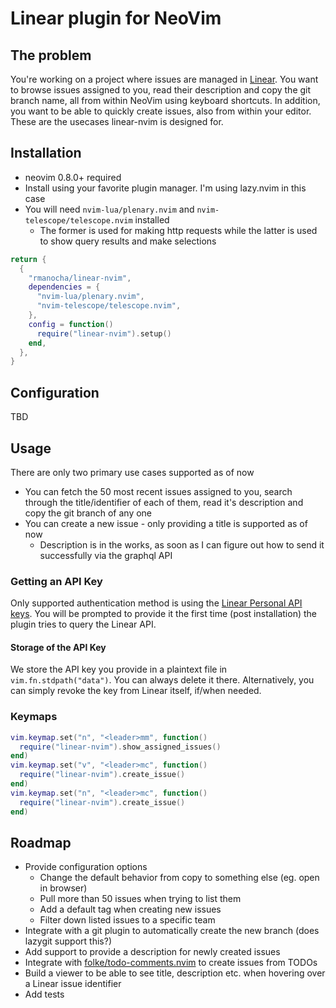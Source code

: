 # Linear plugin for NeoVim

## The problem
You're working on a project where issues are managed in [Linear](https://linear.app/karma-horizons). 
You want to browse issues assigned to you, read their description and copy the git branch name, all from within 
NeoVim using keyboard shortcuts. In addition, you want to be able to quickly create issues, also from within your
editor. These are the usecases linear-nvim is designed for.

## Installation
* neovim 0.8.0+ required
* Install using your favorite plugin manager. I'm using lazy.nvim in this case
* You will need `nvim-lua/plenary.nvim` and `nvim-telescope/telescope.nvim` installed
   * The former is used for making http requests while the latter is used to show query results and make selections 
  
```lua
return {
  {
    "rmanocha/linear-nvim",
    dependencies = {
      "nvim-lua/plenary.nvim",
      "nvim-telescope/telescope.nvim",
    },
    config = function()
      require("linear-nvim").setup()
    end,
  },
}
```

## Configuration
TBD

## Usage
There are only two primary use cases supported as of now
* You can fetch the 50 most recent issues assigned to you, search through the title/identifier of each of them, read it's description and copy the git branch of any one
* You can create a new issue - only providing a title is supported as of now
  * Description is in the works, as soon as I can figure out how to send it successfully via the graphql API 

### Getting an API Key

Only supported authentication method is using the [Linear Personal API keys](https://developers.linear.app/docs/graphql/working-with-the-graphql-api#personal-api-keys). 
You will be prompted to provide it the first time (post installation) the plugin tries to query the Linear API.

#### Storage of the API Key

We store the API key you provide in a plaintext file in `vim.fn.stdpath("data")`. You can always delete it there. Alternatively, you can simply revoke the key from Linear itself, if/when needed.

### Keymaps

```lua
vim.keymap.set("n", "<leader>mm", function()
  require("linear-nvim").show_assigned_issues()
end)
vim.keymap.set("v", "<leader>mc", function()
  require("linear-nvim").create_issue()
end)
vim.keymap.set("n", "<leader>mc", function()
  require("linear-nvim").create_issue()
end)
```

## Roadmap

* Provide configuration options
  * Change the default behavior from copy to something else (eg. open in browser)
  * Pull more than 50 issues when trying to list them
  * Add a default tag when creating new issues
  * Filter down listed issues to a specific team
* Integrate with a git plugin to automatically create the new branch (does lazygit support this?)
* Add support to provide a description for newly created issues
* Integrate with [folke/todo-comments.nvim](https://github.com/folke/todo-comments.nvim) to create issues from TODOs
* Build a viewer to be able to see title, description etc. when hovering over a Linear issue identifier
* Add tests
